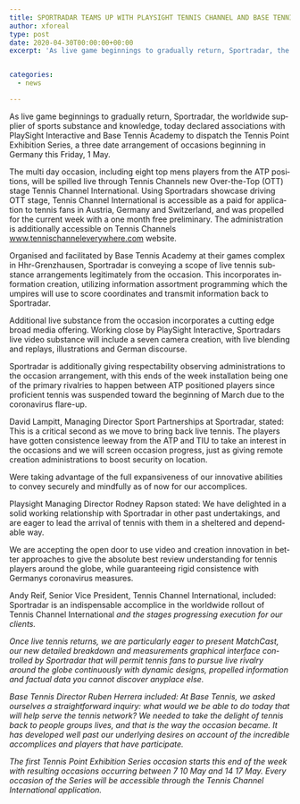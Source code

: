 ```yaml
---
title: SPORTRADAR TEAMS UP WITH PLAYSIGHT TENNIS CHANNEL AND BASE TENNIS ACADEMY FOR THE TENNIS POINT EXHIBITION SERIES
author: xforeal 
type: post
date: 2020-04-30T00:00:00+00:00
excerpt: 'As live game beginnings to gradually return, Sportradar, the worldwide supplier of sports substance and knowledge, today declared associations with PlaySight Interactive and Base Tennis Academy to dispatch the Tennis Point Exhibition Series, a three date arrangement of occasions beginning in Germany this Friday, 1 May '


categories:
  - news

---
```

<span lang="EN-US">As live game beginnings to gradually return, Sportradar, the worldwide supplier of sports substance and knowledge, today declared associations with PlaySight Interactive and Base Tennis Academy to dispatch the Tennis Point Exhibition Series, a three date arrangement of occasions beginning in Germany this Friday, 1 May. </span>

<span lang="EN-US">The multi day occasion, including eight top mens players from the ATP positions, will be spilled live through Tennis Channels new Over-the-Top (OTT) stage Tennis Channel International. Using Sportradars showcase driving OTT stage, Tennis Channel International is accessible as a paid for application to tennis fans in Austria, Germany and Switzerland, and was propelled for the current week with a one month free preliminary. The administration is additionally accessible on Tennis Channels </span><span lang="EN-US">www.tennischanneleverywhere.com </span><span lang="EN-US">website. </span>

<span lang="EN-US">Organised and facilitated by Base Tennis Academy at their games complex in Hhr-Grenzhausen, Sportradar is conveying a scope of live tennis substance arrangements legitimately from the occasion. This incorporates information creation, utilizing information assortment programming which the umpires will use to score coordinates and transmit information back to Sportradar. </span>

<span lang="EN-US">Additional live substance from the occasion incorporates a cutting edge broad media offering. Working close by PlaySight Interactive, Sportradars live video substance will include a seven camera creation, with live blending and replays, illustrations and German discourse. </span>

<span lang="EN-US">Sportradar is additionally giving respectability observing administrations to the occasion arrangement, with this ends of the week installation being one of the primary rivalries to happen between ATP positioned players since proficient tennis was suspended toward the beginning of March due to the coronavirus flare-up. </span>

<span lang="EN-US">David Lampitt, Managing Director Sport Partnerships at Sportradar, stated: This is a critical second as we move to bring back live tennis. The players have gotten consistence leeway from the ATP and TIU to take an interest in the occasions and we will screen occasion progress, just as giving remote creation administrations to boost security on location. </span>

<span lang="EN-US">Were taking advantage of the full expansiveness of our innovative abilities to convey securely and mindfully as of now for our accomplices. </span>

<span lang="EN-US">Playsight Managing Director Rodney Rapson stated: We have delighted in a solid working relationship with Sportradar in other past undertakings, and are eager to lead the arrival of tennis with them in a sheltered and dependable way. </span>

<span lang="EN-US">We are accepting the open door to use video and creation innovation in better approaches to give the absolute best review understanding for tennis players around the globe, while guaranteeing rigid consistence with Germanys coronavirus measures. </span>

<span lang="EN-US">Andy Reif, Senior Vice President, Tennis Channel International, included: Sportradar is an indispensable accomplice in the worldwide rollout of Tennis Channel International <em />and the stages progressing execution for our clients. </span>

<span lang="EN-US">Once live tennis returns, we are particularly eager to present MatchCast, our new detailed breakdown and measurements graphical interface controlled by Sportradar that will permit tennis fans to pursue live rivalry around the globe continuously with dynamic designs, propelled information and factual data you cannot discover anyplace else. </span>

<span lang="EN-US">Base Tennis Director Ruben Herrera included: At Base Tennis, we asked ourselves a straightforward inquiry: what would we be able to do today that will help serve the tennis network? We needed to take the delight of tennis back to people groups lives, and that is the way the occasion became. It has developed well past our underlying desires on account of the incredible accomplices and players that have participate. </span>

<span lang="EN-US">The first Tennis Point Exhibition Series occasion starts this end of the week with resulting occasions occurring between 7 10 May and 14 17 May. Every occasion of the Series will be accessible through the Tennis Channel International application. </span>